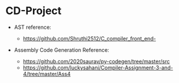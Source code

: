 # CD-Project	

+ AST reference: 
	+ https://github.com/Shruthi2512/C_compiler_front_end-

+ Assembly Code Generation Reference: 
	+ https://github.com/2020saurav/py-codegen/tree/master/src
	+ https://github.com/luckysahani/Compiler-Assignment-3-and-4/tree/master/Ass4
			